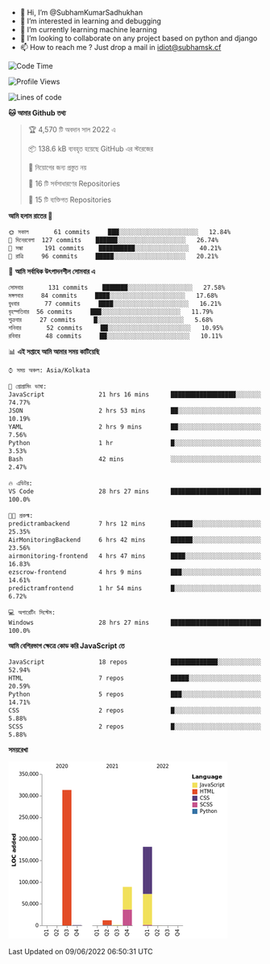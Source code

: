 - 👋 Hi, I’m @SubhamKumarSadhukhan
- 👀 I’m interested in learning and debugging
- 🌱 I’m currently learning machine learning
- 💞️ I’m looking to collaborate on any project based on python and django
- 📫 How to reach me ?
      Just drop a mail in idiot@subhamsk.cf

<!---
SubhamKumarSadhukhan/SubhamKumarSadhukhan is a ✨ special ✨ repository because its `README.md` (this file) appears on your GitHub profile.
You can click the Preview link to take a look at your changes.
--->


<!--START_SECTION:waka-->
![Code Time](http://img.shields.io/badge/Code%20Time-560%20hrs%2044%20mins-blue)

![Profile Views](http://img.shields.io/badge/%E0%A6%AA%E0%A7%8D%E0%A6%B0%E0%A7%8B%E0%A6%AB%E0%A6%BE%E0%A6%87%E0%A6%B2%20%E0%A6%A6%E0%A6%B0%E0%A7%8D%E0%A6%B6%E0%A6%A8-61-blue)

![Lines of code](https://img.shields.io/badge/%E0%A6%B9%E0%A7%8D%E0%A6%AF%E0%A6%BE%E0%A6%B2%E0%A7%8B%20%E0%A6%93%E0%A6%AF%E0%A6%BC%E0%A6%BE%E0%A6%B0%E0%A7%8D%E0%A6%B2%E0%A7%8D%E0%A6%A1%20%E0%A6%A5%E0%A7%87%E0%A6%95%E0%A7%87%20%E0%A6%86%E0%A6%AE%E0%A6%BF%20%E0%A6%B2%E0%A6%BF%E0%A6%96%E0%A7%87%E0%A6%9B%E0%A6%BF-598%20Thousand%20%E0%A6%95%E0%A7%8B%E0%A6%A1%E0%A7%87%E0%A6%B0%20%E0%A6%B2%E0%A6%BE%E0%A6%87%E0%A6%A8-blue)

**🐱 আমার Github তথ্য** 

> 🏆 4,570 টি অবদান সাল 2022 এ
 > 
> 📦 138.6 kB ব্যবহৃত হয়েছে GitHub এর স্টরেজের 
 > 
> 🚫 নিয়োগের জন্য প্রস্তুত নয়
 > 
> 📜 16 টি সর্বসাধারণের Repositories 
 > 
> 🔑 15 টি ব্যক্তিগত Repositories  
 > 
**আমি হলাম রাতের 🦉** 

```text
🌞 সকাল       61 commits     ███░░░░░░░░░░░░░░░░░░░░░░   12.84% 
🌆 দিনেরবেলা  127 commits    ██████░░░░░░░░░░░░░░░░░░░   26.74% 
🌃 সন্ধা      191 commits    ██████████░░░░░░░░░░░░░░░   40.21% 
🌙 রাত্রি     96 commits     █████░░░░░░░░░░░░░░░░░░░░   20.21%

```
📅 **আমি সর্বাধিক উৎপাদনশীল সোমবার এ** 

```text
সোমবার       131 commits    ███████░░░░░░░░░░░░░░░░░░   27.58% 
মঙ্গলবার     84 commits     ████░░░░░░░░░░░░░░░░░░░░░   17.68% 
বুধবার       77 commits     ████░░░░░░░░░░░░░░░░░░░░░   16.21% 
বৃহস্পতিবার  56 commits     ███░░░░░░░░░░░░░░░░░░░░░░   11.79% 
শুক্রবার     27 commits     █░░░░░░░░░░░░░░░░░░░░░░░░   5.68% 
শনিবার       52 commits     ██░░░░░░░░░░░░░░░░░░░░░░░   10.95% 
রবিবার       48 commits     ██░░░░░░░░░░░░░░░░░░░░░░░   10.11%

```


📊 **এই সপ্তাহে আমি আমার সময় কাটিয়েছি** 

```text
⌚︎ সময় অঞ্চল: Asia/Kolkata

💬 প্রোগ্রামিং ভাষা: 
JavaScript               21 hrs 16 mins      ██████████████████░░░░░░░   74.77% 
JSON                     2 hrs 53 mins       ██░░░░░░░░░░░░░░░░░░░░░░░   10.19% 
YAML                     2 hrs 9 mins        ██░░░░░░░░░░░░░░░░░░░░░░░   7.56% 
Python                   1 hr                █░░░░░░░░░░░░░░░░░░░░░░░░   3.53% 
Bash                     42 mins             ░░░░░░░░░░░░░░░░░░░░░░░░░   2.47%

🔥 এডিটর: 
VS Code                  28 hrs 27 mins      █████████████████████████   100.0%

🐱‍💻 প্রকল্ম: 
predictrambackend        7 hrs 12 mins       ██████░░░░░░░░░░░░░░░░░░░   25.35% 
AirMonitoringBackend     6 hrs 42 mins       ██████░░░░░░░░░░░░░░░░░░░   23.56% 
airmonitoring-frontend   4 hrs 47 mins       ████░░░░░░░░░░░░░░░░░░░░░   16.83% 
ezscrow-frontend         4 hrs 9 mins        ███░░░░░░░░░░░░░░░░░░░░░░   14.61% 
predictramfrontend       1 hr 54 mins        █░░░░░░░░░░░░░░░░░░░░░░░░   6.72%

💻 অপারেটিং সিস্টেম: 
Windows                  28 hrs 27 mins      █████████████████████████   100.0%

```

**আমি বেশিরভাগ ক্ষেত্রে কোড করি JavaScript তে** 

```text
JavaScript               18 repos            █████████████░░░░░░░░░░░░   52.94% 
HTML                     7 repos             █████░░░░░░░░░░░░░░░░░░░░   20.59% 
Python                   5 repos             ███░░░░░░░░░░░░░░░░░░░░░░   14.71% 
CSS                      2 repos             █░░░░░░░░░░░░░░░░░░░░░░░░   5.88% 
SCSS                     2 repos             █░░░░░░░░░░░░░░░░░░░░░░░░   5.88%

```


**সময়রেখা**

![Chart not found](https://raw.githubusercontent.com/SubhamKumarSadhukhan/SubhamKumarSadhukhan/main/charts/bar_graph.png) 


 Last Updated on 09/06/2022 06:50:31 UTC
<!--END_SECTION:waka-->
